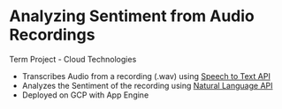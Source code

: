 # Analyzing Sentiment from Audio Recordings
Term Project - Cloud Technologies
* Transcribes Audio from a recording (.wav) using [Speech to Text API](https://cloud.google.com/speech-to-text)
* Analyzes the Sentiment of the recording using [Natural Language API](https://cloud.google.com/natural-language)
* Deployed on GCP with App Engine

